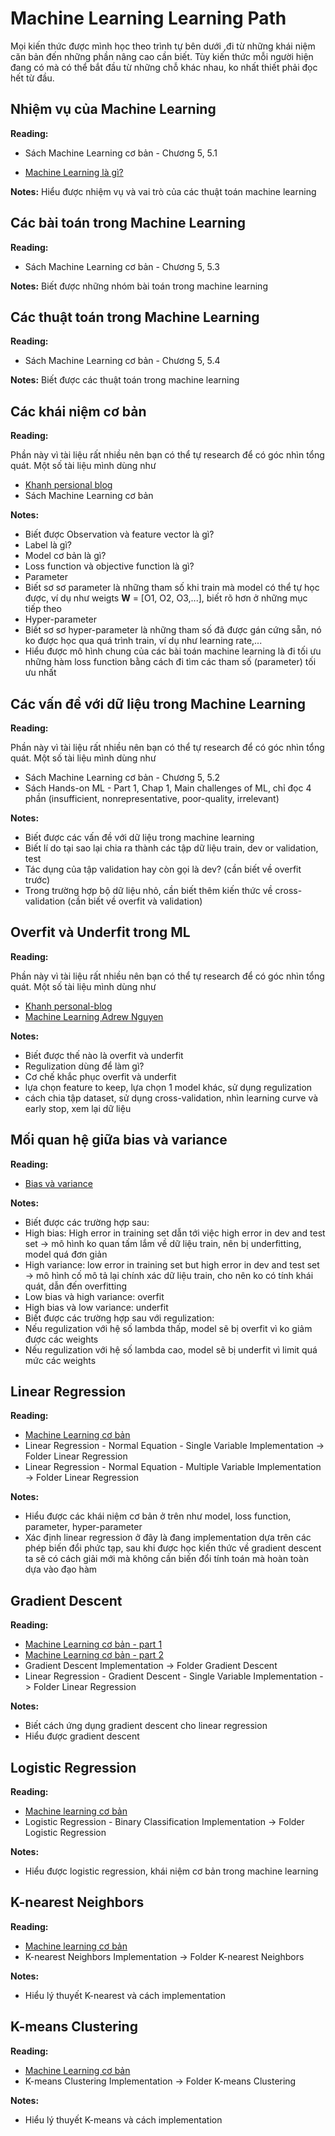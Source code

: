 # Machine Learning Learning Path
Mọi kiến thức được mình học theo trình tự bên dưới ,đi từ những khái niệm  căn bản đến những phần nâng cao cần biết. Tùy kiến thức mỗi người hiện đang có mà có thể bắt đầu từ những chỗ khác nhau, ko nhất thiết phải đọc hết từ đầu.
## Nhiệm vụ của Machine Learning
**Reading:**
+ Sách Machine Learning cơ bản - Chương 5, 5.1

+ [Machine Learning là gì?](https://khanh-personal.gitbook.io/ml-book-vn/machine-learning-la-gi)

**Notes:** Hiểu được nhiệm vụ và vai trò của các thuật toán machine learning 

## Các bài toán trong Machine Learning
**Reading:**
+ Sách Machine Learning cơ bản - Chương 5, 5.3

**Notes:** Biết được những nhóm bài toán trong machine learning 

## Các thuật toán trong Machine Learning
**Reading:**
+ Sách Machine Learning cơ bản - Chương 5, 5.4

**Notes:** Biết được các thuật toán trong machine learning
## Các khái niệm cơ bản
**Reading:**

Phần này vì tài liệu rất nhiều nên  bạn có thể tự research để có góc nhìn tổng quát. Một số tài liệu mình dùng như
+ [Khanh persional blog](https://khanh-personal.gitbook.io/ml-book-vn/khai-niem-co-ban)
+ Sách Machine Learning cơ bản

**Notes:**
+ Biết được  Observation và feature vector là gì?
+ Label là gì?
+ Model cơ bản là gì?
+ Loss function và objective function là gì?
+ Parameter
 + Biết sơ sơ parameter là những tham số khi train mà model có thể tự học được, ví dụ như weigts  **W** = [O1, O2, O3,...], biết rõ hơn ở những mục tiếp theo 
+ Hyper-parameter
 + Biết sơ sơ hyper-parameter là những tham số đã được gán cứng sẵn, nó ko được học qua quá trình train, ví dụ như learning rate,...
+ Hiểu được mô hình chung của các bài toán machine learning là đi tối ưu những hàm loss function bằng cách  đi tìm các tham số (parameter) tối ưu nhất

## Các vấn đề với dữ liệu trong Machine Learning 
**Reading:**

Phần này vì tài liệu rất nhiều nên  bạn có thể tự research để có góc nhìn tổng quát. Một số tài liệu mình dùng như
+ Sách Machine Learning cơ bản - Chương 5, 5.2
+ Sách Hands-on ML - Part 1, Chap 1, Main challenges of ML, chỉ đọc 4 phần (insufficient, nonrepresentative, poor-quality, irrelevant)

**Notes:**

+ Biết được các vấn đề với dữ liệu trong machine learning 
+ Biết lí do tại sao lại chia ra thành các tập dữ liệu train, dev or validation, test
+ Tác dụng của tập validation hay còn gọi là dev? (cần biết về overfit trước) 
+ Trong trường hợp bộ dữ liệu nhỏ, cần biết thêm kiến thức về cross-validation (cần biết về overfit và validation)

## Overfit và Underfit trong ML
**Reading:**

Phần này vì tài liệu rất nhiều nên  bạn có thể tự research để có góc nhìn tổng quát. Một số tài liệu mình dùng như
+ [Khanh personal-blog](https://khanh-personal.gitbook.io/ml-book-vn/chapter1/overfitting)
+ [Machine Learning Adrew Nguyen](https://youtu.be/xjRbUX0i_e0?list=PLDpRz2wA0qZzTcDLeXP5PSCfmQ96l9-Qr)

**Notes:**
+ Biết được thế nào là overfit và underfit
+ Regulization dùng để làm gì?
+ Cơ chế khắc phục overfit và underfit
 + lựa chọn feature to keep, lựa chọn 1 model khác, sử dụng regulization 
 + cách chia tập dataset, sử dụng cross-validation, nhìn learning curve và early stop, xem lại dữ liệu 

## Mối quan hệ giữa bias và variance
**Reading:**

+ [Bias và variance](https://forum.machinelearningcoban.com/t/moi-quan-he-danh-doi-giua-bias-va-variance/4173)

**Notes:**
+ Biết được các trường hợp sau:
 + High bias: High error in training set dẫn tới việc high error in dev and test set → mô hình ko quan tấm lắm về dữ liệu train, nên bị underfitting, model quá đơn giản
 + High variance: low error in training set but high error in dev and test set → mô hình cố mô tả lại chính xác dữ liệu train, cho nên ko có tính khái quát, dẫn đến overfitting
 + Low bias và high variance: overfit
 + High bias và low variance: underfit
+ Biết được các trường hợp sau với regulization: 
 + Nếu regulization với hệ số lambda thấp, model sẽ bị overfit vì ko giảm được các weights
 + Nếu regulization với hệ số lambda cao, model sẽ bị underfit vì limit quá mức các weights

## Linear Regression
**Reading:**

+ [Machine Learning cơ bản](https://machinelearningcoban.com/2016/12/28/linearregression/)
+ Linear Regression - Normal Equation - Single Variable Implementation -> Folder Linear Regression
+ Linear Regression - Normal Equation - Multiple Variable Implementation -> Folder Linear Regression

**Notes:**
+ Hiểu được các khái niệm cơ bản ở trên như model, loss function, parameter, hyper-parameter 
+ Xác định linear regression ở đây là đang implementation dựa trên các phép biến đổi phức tạp, sau khi được học kiến thức về gradient descent ta sẽ có cách giải mới mà không cần biến đổi tính toán mà hoàn toàn  dựa vào đạo hàm

## Gradient Descent
**Reading:**

+ [Machine Learning cơ bản - part 1](https://machinelearningcoban.com/2017/01/12/gradientdescent/)
+ [Machine Learning cơ bản - part 2](https://machinelearningcoban.com/2017/01/16/gradientdescent2/)
+ Gradient Descent Implementation -> Folder Gradient Descent
+ Linear Regression - Gradient Descent - Single Variable Implementation -> Folder Linear Regression

**Notes:**
+ Biết cách ứng dụng gradient descent cho linear regression
+ Hiểu được gradient descent

## Logistic Regression
**Reading:**

+ [Machine learning cơ bản](https://machinelearningcoban.com/2017/01/27/logisticregression/)
+ Logistic Regression - Binary Classification Implementation -> Folder Logistic Regression

**Notes:**
+ Hiểu được logistic regression, khái niệm cơ bản trong machine learning 

## K-nearest Neighbors
**Reading:**
+ [Machine learning cơ bản](https://machinelearningcoban.com/2017/01/08/knn/)
+ K-nearest Neighbors Implementation -> Folder K-nearest Neighbors

**Notes:**
+ Hiểu lý thuyết K-nearest và cách implementation

## K-means Clustering
**Reading:**
+ [Machine Learning cơ bản](https://machinelearningcoban.com/2017/01/04/kmeans2/)
+ K-means Clustering Implementation -> Folder K-means Clustering

**Notes:**
+ Hiểu lý thuyết K-means và cách implementation
